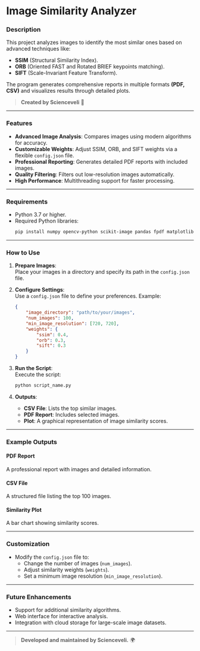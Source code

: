
# **Image Similarity Analyzer**

### **Description**
This project analyzes images to identify the most similar ones based on advanced techniques like:
- **SSIM** (Structural Similarity Index).
- **ORB** (Oriented FAST and Rotated BRIEF keypoints matching).
- **SIFT** (Scale-Invariant Feature Transform).

The program generates comprehensive reports in multiple formats **(PDF, CSV)** and visualizes results through detailed plots.  
> **Created by Scienceveli** 🌟

---

### **Features**
- **Advanced Image Analysis**: Compares images using modern algorithms for accuracy.
- **Customizable Weights**: Adjust SSIM, ORB, and SIFT weights via a flexible `config.json` file.
- **Professional Reporting**: Generates detailed PDF reports with included images.
- **Quality Filtering**: Filters out low-resolution images automatically.
- **High Performance**: Multithreading support for faster processing.

---

### **Requirements**
- Python 3.7 or higher.
- Required Python libraries:
  ```bash
  pip install numpy opencv-python scikit-image pandas fpdf matplotlib
  ```

---

### **How to Use**
1. **Prepare Images**:  
   Place your images in a directory and specify its path in the `config.json` file.

2. **Configure Settings**:  
   Use a `config.json` file to define your preferences. Example:
   ```json
   {
       "image_directory": "path/to/your/images",
       "num_images": 100,
       "min_image_resolution": [720, 720],
       "weights": {
           "ssim": 0.4,
           "orb": 0.3,
           "sift": 0.3
       }
   }
   ```

3. **Run the Script**:  
   Execute the script:
   ```bash
   python script_name.py
   ```

4. **Outputs**:  
   - **CSV File**: Lists the top similar images.
   - **PDF Report**: Includes selected images.
   - **Plot**: A graphical representation of image similarity scores.

---

### **Example Outputs**
#### PDF Report  
A professional report with images and detailed information.  

#### CSV File  
A structured file listing the top 100 images.

#### Similarity Plot  
A bar chart showing similarity scores.

---

### **Customization**
- Modify the `config.json` file to:
  - Change the number of images (`num_images`).
  - Adjust similarity weights (`weights`).
  - Set a minimum image resolution (`min_image_resolution`).

---

### **Future Enhancements**
- Support for additional similarity algorithms.
- Web interface for interactive analysis.
- Integration with cloud storage for large-scale image datasets.

---

> **Developed and maintained by Scienceveli.** 🌍  
